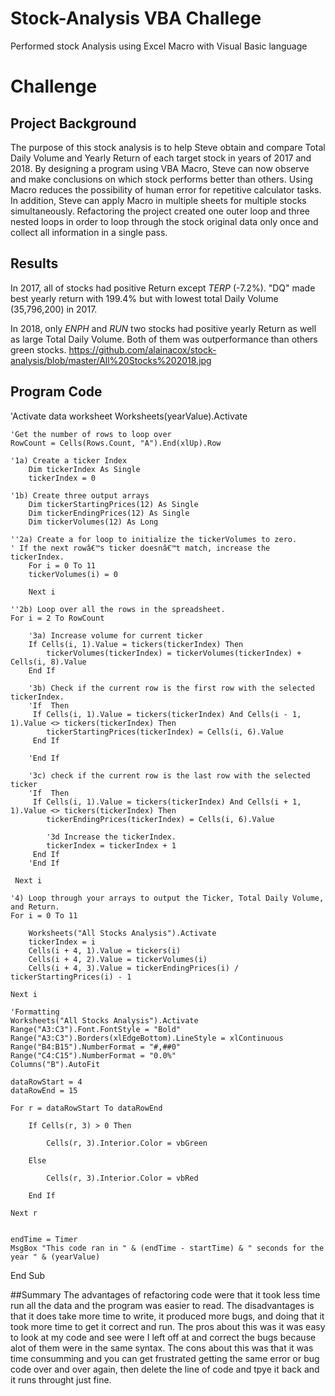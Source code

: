 # Stock-Analysis VBA Challege
Performed stock Analysis using Excel Macro with Visual Basic language

# Challenge

## Project Background
The purpose of this stock analysis is to help Steve obtain and compare Total Daily Volume and Yearly Return of each target stock in years of 2017 and 2018. 
By designing a program using VBA Macro, Steve can now observe and make conclusions on which stock performs better than others. 
Using Macro reduces the possibility of human error for repetitive calculator tasks. In addition, Steve can apply Macro in multiple sheets for multiple stocks simultaneously.
Refactoring the project created one outer loop and three nested loops in order to loop through the stock original data only once and collect all information in a single pass.

## Results
In 2017, all of stocks had positive Return except *TERP* (-7.2%). "DQ" made best yearly return with 199.4% but with lowest total Daily Volume (35,796,200) in 2017.



In 2018, only *ENPH* and *RUN* two stocks had positive yearly Return as well as large Total Daily Volume. Both of them was outperformance than others green stocks.
https://github.com/alainacox/stock-analysis/blob/master/All%20Stocks%202018.jpg


## Program Code
   'Activate data worksheet
    Worksheets(yearValue).Activate
    
    'Get the number of rows to loop over
    RowCount = Cells(Rows.Count, "A").End(xlUp).Row
    
    '1a) Create a ticker Index
        Dim tickerIndex As Single
        tickerIndex = 0

    '1b) Create three output arrays
        Dim tickerStartingPrices(12) As Single
        Dim tickerEndingPrices(12) As Single
        Dim tickerVolumes(12) As Long
    
    ''2a) Create a for loop to initialize the tickerVolumes to zero.
    ' If the next rowâ€™s ticker doesnâ€™t match, increase the tickerIndex.
        For i = 0 To 11
        tickerVolumes(i) = 0
        
        Next i
        
    ''2b) Loop over all the rows in the spreadsheet.
    For i = 2 To RowCount
    
        '3a) Increase volume for current ticker
        If Cells(i, 1).Value = tickers(tickerIndex) Then
            tickerVolumes(tickerIndex) = tickerVolumes(tickerIndex) + Cells(i, 8).Value
        End If
        
        '3b) Check if the current row is the first row with the selected tickerIndex.
        'If  Then
         If Cells(i, 1).Value = tickers(tickerIndex) And Cells(i - 1, 1).Value <> tickers(tickerIndex) Then
            tickerStartingPrices(tickerIndex) = Cells(i, 6).Value
         End If
                                  
        'End If
        
        '3c) check if the current row is the last row with the selected ticker
        'If  Then
         If Cells(i, 1).Value = tickers(tickerIndex) And Cells(i + 1, 1).Value <> tickers(tickerIndex) Then
            tickerEndingPrices(tickerIndex) = Cells(i, 6).Value
            
            '3d Increase the tickerIndex.
            tickerIndex = tickerIndex + 1
         End If
        'End If
    
     Next i
    
    '4) Loop through your arrays to output the Ticker, Total Daily Volume, and Return.
    For i = 0 To 11
        
        Worksheets("All Stocks Analysis").Activate
        tickerIndex = i
        Cells(i + 4, 1).Value = tickers(i)
        Cells(i + 4, 2).Value = tickerVolumes(i)
        Cells(i + 4, 3).Value = tickerEndingPrices(i) / tickerStartingPrices(i) - 1
        
    Next i
    
    'Formatting
    Worksheets("All Stocks Analysis").Activate
    Range("A3:C3").Font.FontStyle = "Bold"
    Range("A3:C3").Borders(xlEdgeBottom).LineStyle = xlContinuous
    Range("B4:B15").NumberFormat = "#,##0"
    Range("C4:C15").NumberFormat = "0.0%"
    Columns("B").AutoFit

    dataRowStart = 4
    dataRowEnd = 15

    For r = dataRowStart To dataRowEnd
        
        If Cells(r, 3) > 0 Then
            
            Cells(r, 3).Interior.Color = vbGreen
            
        Else
        
            Cells(r, 3).Interior.Color = vbRed
            
        End If
        
    Next r
    
 
    endTime = Timer
    MsgBox "This code ran in " & (endTime - startTime) & " seconds for the year " & (yearValue)


End Sub

##Summary
The advantages of refactoring code were that it took less time run all the data and the program was easier to read.
The disadvantages is that it does take more time to write, it produced more bugs, and doing that it took more time to get it correct and run.
The pros about this was it was easy to look at my code and see were I left off at and correct the bugs because alot of them were in the same syntax.
The cons about this was that it was time consumming and you can get frustrated getting the same error or bug code over and over again, then delete the line of code and tpye it back and it runs throught just fine.
